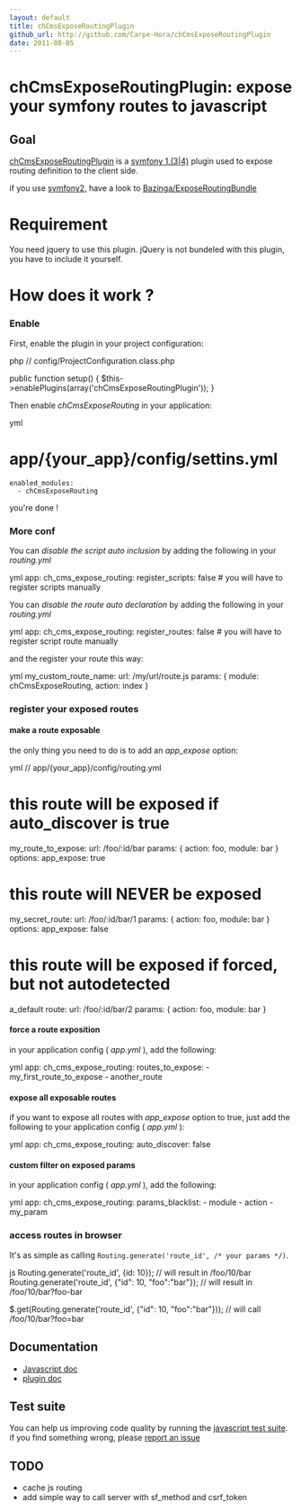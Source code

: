 ```yaml
---
layout: default
title: chCmsExposeRoutingPlugin
github_url: http://github.com/Carpe-Hora/chCmsExposeRoutingPlugin
date: 2011-08-05
---
```


# chCmsExposeRoutingPlugin: expose your symfony routes to javascript

## Goal

[chCmsExposeRoutingPlugin](http://themouette.github.com/chCmsExposeRoutingPlugin/) is a
[symfony 1.(3|4)](http://www.symfony-project.org/) plugin used to expose routing definition
to the client side.

if you use [symfony2](http://symfony.com/), have a look to [Bazinga/ExposeRoutingBundle](https://github.com/Bazinga/ExposeRoutingBundle)


# Requirement

You need jquery to use this plugin. jQuery is not bundeled with this plugin, you have to include it yourself.

# How does it work ?

### Enable

First, enable the plugin in your project configuration:

php
// config/ProjectConfiguration.class.php

public function setup()
{
  $this->enablePlugins(array('chCmsExposeRoutingPlugin'));
}


Then enable *chCmsExposeRouting* in your application:

yml
# app/{your_app}/config/settins.yml

    enabled_modules:
      - chCmsExposeRouting


you're done !

### More conf

You can *disable the script auto inclusion* by adding the following in your *routing.yml*

yml
app:
  ch_cms_expose_routing:
    register_scripts: false # you will have to register scripts manually


You can *disable the route auto declaration* by adding the following in your *routing.yml*

yml
app:
  ch_cms_expose_routing:
    register_routes: false # you will have to register script route manually


and the register your route this way:

yml
my_custom_route_name:
  url: /my/url/route.js
  params: { module: chCmsExposeRouting, action: index }


### register your exposed routes

#### make a route exposable

the only thing you need to do is to add an _app_expose_ option:

yml
// app/{your_app}/config/routing.yml

# this route will be exposed if auto_discover is true
my_route_to_expose:
  url:  /foo/:id/bar
  params: { action: foo, module: bar }
  options:
    app_expose: true

# this route will NEVER be exposed
my_secret_route:
  url:  /foo/:id/bar/1
  params: { action: foo, module: bar }
  options:
    app_expose: false

# this route will be exposed if forced, but not autodetected
a_default route:
  url:  /foo/:id/bar/2
  params: { action: foo, module: bar }


#### force a route exposition

in your application config ( _app.yml_ ), add the following:

yml
app:
  ch_cms_expose_routing:
    routes_to_expose:
      - my_first_route_to_expose
      - another_route


#### expose all exposable routes

if you want to expose all routes with _app_expose_ option to true, 
just add the following to your application config ( _app.yml_ ):

yml
app:
  ch_cms_expose_routing:
    auto_discover: false


#### custom filter on exposed params

in your application config ( _app.yml_ ), add the following:

yml
app:
  ch_cms_expose_routing:
    params_blacklist:
      - module
      - action
      - my_param


### access routes in browser

It's as simple as calling `Routing.generate('route_id', /* your params */)`.

js
Routing.generate('route_id', {id: 10});
// will result in /foo/10/bar
Routing.generate('route_id', {"id": 10, "foo":"bar"});
// will result in /foo/10/bar?foo-bar

$.get(Routing.generate('route_id', {"id": 10, "foo":"bar"}));
// will call /foo/10/bar?foo=bar

## Documentation

* <a href="./doc/js/index.html">Javascript doc</a>
* <a href="./doc/php/index.html">plugin doc</a>

## Test suite

You can help us improving code quality by running the <a href="test/js/index.html">javascript test suite</a>.
if you find something wrong, please <a href="https://github.com/carpe-hora/chCmsExposeRoutingPlugin/issues">report an issue</a>

## TODO

* cache js routing
* add simple way to call server with sf_method and csrf_token
